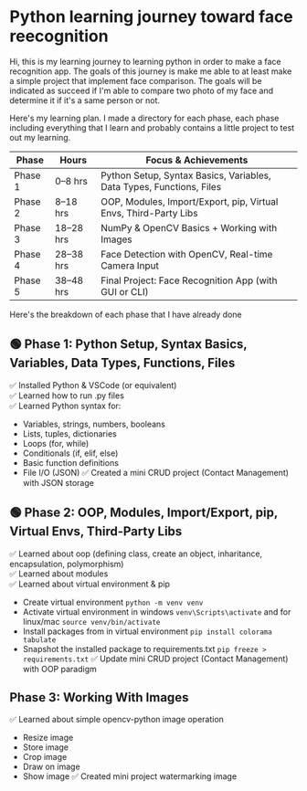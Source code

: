 # Python learning journey toward face reecognition

Hi, this is my learning journey to learning python in order to make a face recognition app. The goals of this journey is make me able to at least make a simple project that implement face comparison. The goals will be indicated as succeed if I'm able to compare two photo of my face and determine it if it's a same person or not.

Here's my learning plan. I made a directory for each phase, each phase including everything that I learn and probably contains a little project to test out my learning.


| Phase   | Hours     | Focus & Achievements                                                 |
| ------- | --------- | -------------------------------------------------------------------- |
| Phase 1 | 0–8 hrs   | Python Setup, Syntax Basics, Variables, Data Types, Functions, Files |
| Phase 2 | 8–18 hrs  | OOP, Modules, Import/Export, pip, Virtual Envs, Third-Party Libs     |
| Phase 3 | 18–28 hrs | NumPy & OpenCV Basics + Working with Images                          |
| Phase 4 | 28–38 hrs | Face Detection with OpenCV, Real-time Camera Input                   |
| Phase 5 | 38–48 hrs | Final Project: Face Recognition App (with GUI or CLI)                |


Here's the breakdown of each phase that I have already done

## 🟢 Phase 1: Python Setup, Syntax Basics, Variables, Data Types, Functions, Files
✅ Installed Python & VSCode (or equivalent) <br>
✅ Learned how to run .py files <br>
✅ Learned Python syntax for: <br>
- Variables, strings, numbers, booleans
- Lists, tuples, dictionaries
- Loops (for, while)
- Conditionals (if, elif, else)
- Basic function definitions
- File I/O (JSON)
✅ Created a mini CRUD project (Contact Management) with JSON storage

## 🟢 Phase 2: OOP, Modules, Import/Export, pip, Virtual Envs, Third-Party Libs
✅ Learned about oop (defining class, create an object, inharitance, encapsulation, polymorphism) <br>
✅ Learned about modules <br>
✅ Learned about virtual environment & pip <br>
- Create virtual environment `python -m venv venv`
- Activate virtual environment in windows `venv\Scripts\activate` and for linux/mac `source venv/bin/activate`
- Install packages from in virtual environment `pip install colorama tabulate`
- Snapshot the installed package to requirements.txt `pip freeze > requirements.txt`
✅ Update mini CRUD project (Contact Management) with OOP paradigm

## Phase 3: Working With Images
✅ Learned about simple opencv-python image operation
- Resize image
- Store image
- Crop image
- Draw on image
- Show image
✅ Created mini project watermarking image